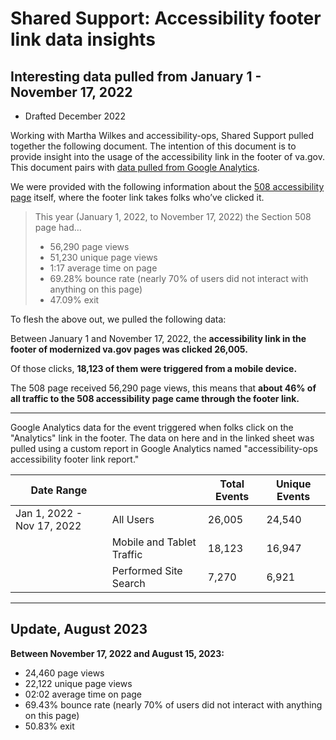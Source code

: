 # Shared Support: Accessibility footer link data insights
## Interesting data pulled from January 1 - November 17, 2022

- Drafted December 2022

Working with Martha Wilkes and accessibility-ops, Shared Support pulled together the following document. The intention of this document is to provide insight into the usage of the accessibility link in the footer of va.gov. This document pairs with [data pulled from Google Analytics](https://docs.google.com/spreadsheets/d/1S-W82L_GraSF5S96tdcYMqdj4eQ1QqXbOY775dstz8c/edit?usp=sharing).

We were provided with the following information about the [508 accessibility page](https://www.section508.va.gov/) itself, where the footer link takes folks who’ve clicked it. 

> This year (January 1, 2022, to November 17, 2022) the Section 508 page had…
> 
> - 56,290 page views
> - 51,230 unique page views
> - 1:17 average time on page
> - 69.28% bounce rate (nearly 70% of users did not interact with anything on this page)
> - 47.09% exit

To flesh the above out, we pulled the following data: 

Between January 1 and November 17, 2022, the **accessibility link in the footer of modernized va.gov pages was clicked 26,005.**

Of those clicks, **18,123 of them were triggered from a mobile device.**

The 508 page received 56,290 page views, this means that **about 46% of all traffic to the 508 accessibility page came through the footer link.**

*** 

Google Analytics data for the event triggered when folks click on the "Analytics" link in the footer. The data on here and in the linked sheet was pulled using a custom report in Google Analytics named "accessibility-ops accessibility footer link report."

| Date Range                 |                           | Total Events | Unique Events |
| -------------------------- | ------------------------- | ------------ | ------------- |
| Jan 1, 2022 - Nov 17, 2022 | All Users                 | 26,005       | 24,540        |
|                            | Mobile and Tablet Traffic | 18,123       | 16,947        |
|                            | Performed Site Search     | 7,270        | 6,921         |

*** 

## Update, August 2023

**Between November 17, 2022 and August 15, 2023:**

- 24,460 page views
- 22,122 unique page views
- 02:02 average time on page
- 69.43% bounce rate (nearly 70% of users did not interact with anything on this page)
- 50.83% exit
